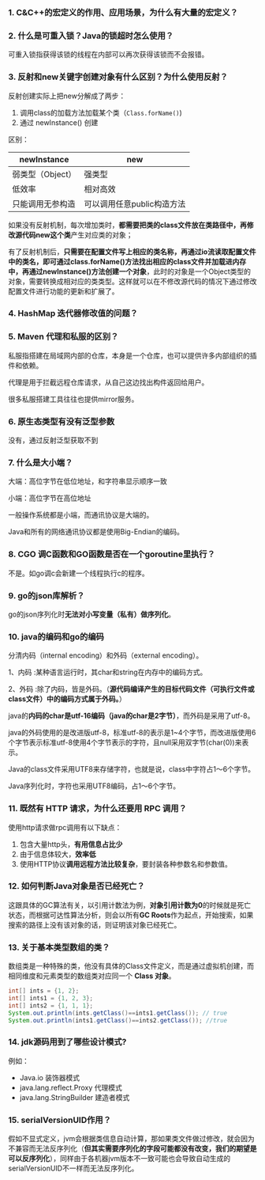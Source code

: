 ### 1. C&C++的宏定义的作用、应用场景，为什么有大量的宏定义？



### 2. 什么是可重入锁？Java的锁超时怎么使用？

可重入锁指获得该锁的线程在内部可以再次获得该锁而不会报错。



### 3. 反射和new关键字创建对象有什么区别？为什么使用反射？

反射创建实际上把new分解成了两步：

1. 调用class的加载方法加载某个类（`Class.forName()`)
2. 通过 newInstance() 创建

区别：

| newInstance      | new                        |
| ---------------- | -------------------------- |
| 弱类型（Object） | 强类型                     |
| 低效率           | 相对高效                   |
| 只能调用无参构造 | 可以调用任意public构造方法 |

如果没有反射机制，每次增加类时，**都需要把类的class文件放在类路径中，再修改源代码new这个类**产生对应类的对象；

有了反射机制后，**只需要在配置文件写上相应的类名称，再通过io流读取配置文件中的类名，即可通过class.forName()方法找出相应的class文件并加载进内存中，再通过newInstance()方法创建一个对象**，此时的对象是一个Object类型的对象，需要转换成相对应的类类型。这样就可以在不修改源代码的情况下通过修改配置文件进行功能的更新和扩展了。



### 4. HashMap 迭代器修改值的问题？

### 5. Maven **代理和私服的区别**？

私服指搭建在局域网内部的仓库，本身是一个仓库，也可以提供许多内部组织的插件和依赖。

代理是用于拦截远程仓库请求，从自己这边找出构件返回给用户。

很多私服搭建工具往往也提供mirror服务。



### 6. 原生态类型有没有泛型参数

没有，通过反射泛型获取不到



### 7. 什么是大小端？

大端：高位字节在低位地址，和字符串显示顺序一致

小端：高位字节在高位地址

一般操作系统都是小端，而通讯协议是大端的。

Java和所有的网络通讯协议都是使用Big-Endian的编码。



### 8. CGO 调C函数和GO函数是否在一个goroutine里执行？

不是。如go调c会新建一个线程执行c的程序。



### 9. go的json库解析？

go的json序列化时**无法对小写变量（私有）做序列化**。



### 10. java的编码和go的编码

   分清内码（internal encoding）和外码（external encoding）。

   1、内码 :某种语言运行时，其char和string在内存中的编码方式。

   2、外码 :除了内码，皆是外码。（**源代码编译产生的目标代码文件（可执行文件或class文件）中的编码方式属于外码。**）

   java的**内码的char是utf-16编码（java的char是2字节）**，而外码是采用了utf-8。

   java的外码使用的是改进版utf-8，标准utf-8的表示是1~4个字节，而改进版使用6个字节表示标准utf-8使用4个字节表示的字符，且null采用双字节(char(0))来表示。

   Java的class文件采用UTF8来存储字符，也就是说，class中字符占1～6个字节。

   Java序列化时，字符也采用UTF8编码，占1～6个字节。



### 11. 既然有 HTTP 请求，为什么还要用 RPC 调用？

   使用http请求做rpc调用有以下缺点：

   1. 包含大量http头，**有用信息占比少**
   2. 由于信息体较大，**效率低**
   3. 使用HTTP协议**调用远程方法比较复杂**，要封装各种参数名和参数值。



### 12. 如何判断Java对象是否已经死亡？

这跟具体的GC算法有关，以引用计数法为例，**对象引用计数为0**的时候就是死亡状态，而根据可达性算法分析，则会以所有**GC Roots**作为起点，开始搜索，如果搜索的路径上没有该对象的话，则证明该对象已经死亡。



### 13. 关于基本类型数组的类？

数组类是一种特殊的类，他没有具体的Class文件定义，而是通过虚拟机创建，而相同维度和元素类型的数组类对应同一个 **Class 对象**。

```java
int[] ints = {1, 2};
int[] ints1 = {1, 2, 3};
int[] ints2 = {1, 1, 1};
System.out.println(ints.getClass()==ints1.getClass()); // true
System.out.println(ints1.getClass()==ints2.getClass()); //true
```



### 14. jdk源码用到了哪些设计模式?

例如：

- Java.io 装饰器模式
- java.lang.reflect.Proxy 代理模式
- java.lang.StringBuilder 建造者模式



### 15. serialVersionUID作用？

假如不显式定义，jvm会根据类信息自动计算，那如果类文件做过修改，就会因为不兼容而无法反序列化（**但其实需要序列化的字段可能都没有改变，我们的期望是可以反序列化**），同样由于各机器jvm版本不一致可能也会导致自动生成的serialVersionUID不一样而无法反序列化。